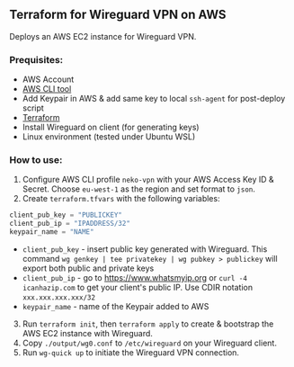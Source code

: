 ## Terraform for Wireguard VPN on AWS
Deploys an AWS EC2 instance for Wireguard VPN.

### **Prequisites:**
* AWS Account
* [AWS CLI tool](https://aws.amazon.com/cli/) 
* Add Keypair in AWS & add same key to local `ssh-agent` for post-deploy script
* [Terraform](https://www.terraform.io/downloads.html)
* Install Wireguard on client (for generating keys)
* Linux environment (tested under Ubuntu WSL)

### **How to use:**

1. Configure AWS CLI profile `neko-vpn` with your AWS Access Key ID & Secret. Choose `eu-west-1` as the region and set format to `json`.
2. Create `terraform.tfvars` with the following variables:
```terraform
client_pub_key = "PUBLICKEY"
client_pub_ip = "IPADDRESS/32"
keypair_name = "NAME"
```
   * `client_pub_key` - insert public key generated with Wireguard. This command `wg genkey | tee privatekey | wg pubkey > publickey` will export both public and private keys 
   * `client_pub_ip` - go to https://www.whatsmyip.org or `curl -4 icanhazip.com` to get your client's public IP. Use CDIR notation `xxx.xxx.xxx.xxx/32`
   * `keypair_name` - name of the Keypair added to AWS
3. Run `terraform init`, then `terraform apply` to create & bootstrap the AWS EC2 instance with Wireguard.
4. Copy `./output/wg0.conf` to `/etc/wireguard` on your Wireguard client.
5. Run `wg-quick up` to initiate the Wireguard VPN connection.
